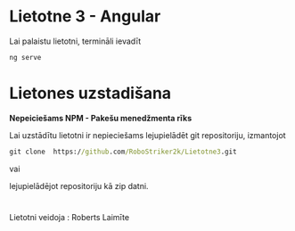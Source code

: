 # Lietotne 3 - Angular

Lai palaistu lietotni, termināli ievadīt

```js
ng serve
```

# Lietones uzstadišana

**Nepeiciešams NPM - Pakešu menedžmenta rīks**

Lai uzstādītu lietotni ir nepieciešams lejupielādēt git repositoriju, izmantojot

```cmd
git clone  https://github.com/RoboStriker2k/Lietotne3.git
```

vai

lejupielādējot repositoriju kā zip datni.

#

Lietotni veidoja : Roberts Laimīte
